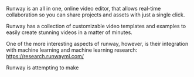 Runway is an all in one, online video editor, that allows real-time collaboration so you can share projects and assets with just a single click.

Runway has a collection of customizable video templates and examples to easily create stunning videos in a matter of minutes.

One of the more interesting aspects of runway, however, is their integration with machine learning and machine learning research: https://research.runwayml.com/

Runway is attempting to make 